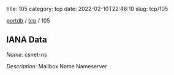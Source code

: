 title: 105
category: tcp
date: 2022-02-10T22:46:10
slug: tcp/105

[portdb](/) / [tcp](/category/tcp.html) / 105


## IANA Data

_Name:_ csnet-ns

_Description:_ Mailbox Name Nameserver

